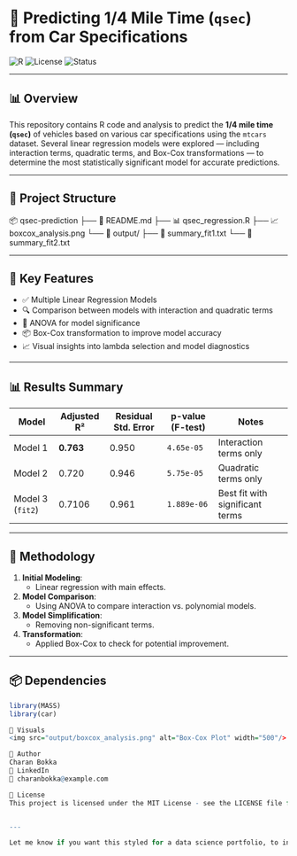 <!-- Project Title -->
# 🚗 Predicting 1/4 Mile Time (`qsec`) from Car Specifications

![R](https://img.shields.io/badge/Built%20with-R-blue?logo=R&logoColor=white)
![License](https://img.shields.io/badge/License-MIT-green.svg)
![Status](https://img.shields.io/badge/Status-Completed-brightgreen)

---

## 📊 Overview

This repository contains R code and analysis to predict the **1/4 mile time (`qsec`)** of vehicles based on various car specifications using the `mtcars` dataset. Several linear regression models were explored — including interaction terms, quadratic terms, and Box-Cox transformations — to determine the most statistically significant model for accurate predictions.

---

## 📁 Project Structure

📦 qsec-prediction
├── 📜 README.md
├── 📊 qsec_regression.R
├── 📈 boxcox_analysis.png
└── 📁 output/
├── 📄 summary_fit1.txt
└── 📄 summary_fit2.txt


---

## 📌 Key Features

- ✅ Multiple Linear Regression Models
- 🔍 Comparison between models with interaction and quadratic terms
- 🧪 ANOVA for model significance
- 📦 Box-Cox transformation to improve model accuracy
- 📈 Visual insights into lambda selection and model diagnostics

---

## 📊 Results Summary

| Model | Adjusted R² | Residual Std. Error | p-value (F-test) | Notes |
|-------|-------------|----------------------|------------------|-------|
| Model 1 | **0.763** | 0.950 | `4.65e-05` | Interaction terms only |
| Model 2 | 0.720 | 0.946 | `5.75e-05` | Quadratic terms only |
| Model 3 (`fit2`) | 0.7106 | 0.961 | `1.889e-06` | Best fit with significant terms |

---

## 🧪 Methodology

1. **Initial Modeling**:
   - Linear regression with main effects.
2. **Model Comparison**:
   - Using ANOVA to compare interaction vs. polynomial models.
3. **Model Simplification**:
   - Removing non-significant terms.
4. **Transformation**:
   - Applied Box-Cox to check for potential improvement.

---

## 📦 Dependencies

```r
library(MASS)
library(car)

📸 Visuals
<img src="output/boxcox_analysis.png" alt="Box-Cox Plot" width="500"/>

🧠 Author
Charan Bokka
🔗 LinkedIn
📧 charanbokka@example.com

📜 License
This project is licensed under the MIT License - see the LICENSE file for details.


---

Let me know if you want this styled for a data science portfolio, to include binder links or Shiny apps, or if you'd like the `README` in a downloadable `.md` file format.


